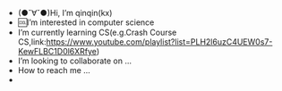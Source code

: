 - (●ˇ∀ˇ●)Hi, I’m qinqin(kx)
- 🆒I’m interested in computer science
- I’m currently learning CS(e.g.Crash Course CS,link:https://www.youtube.com/playlist?list=PLH2l6uzC4UEW0s7-KewFLBC1D0l6XRfye)
- I’m looking to collaborate on ...
- How to reach me ...
-



